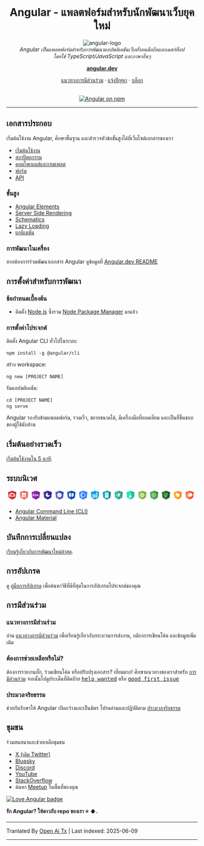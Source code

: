 <h1 align="center">Angular - แพลตฟอร์มสำหรับนักพัฒนาเว็บยุคใหม่</h1>

<p align="center">
  <img src="https://raw.githubusercontent.com/angular/angular/main/adev/src/assets/images/press-kit/angular_icon_gradient.gif" alt="angular-logo" width="120px" height="120px"/>
  <br>
  <em>Angular เป็นแพลตฟอร์มสำหรับการพัฒนาแอปพลิเคชันเว็บทั้งบนมือถือและเดสก์ท็อป
    <br> โดยใช้ TypeScript/JavaScript และภาษาอื่นๆ</em>
  <br>
</p>

<p align="center">
  <a href="https://angular.dev/"><strong>angular.dev</strong></a>
  <br>
</p>

<p align="center">
  <a href="CONTRIBUTING.md">แนวทางการมีส่วนร่วม</a>
  ·
  <a href="https://github.com/angular/angular/issues">แจ้งปัญหา</a>
  ·
  <a href="https://blog.angular.dev/">บล็อก</a>
  <br>
  <br>
</p>

<p align="center">
  <a href="https://www.npmjs.com/@angular/core">
    <img src="https://img.shields.io/npm/v/@angular/core.svg?logo=npm&logoColor=fff&label=NPM+package&color=limegreen" alt="Angular on npm" />
  </a>
</p>

<hr>

## เอกสารประกอบ

เริ่มต้นใช้งาน Angular, ศึกษาพื้นฐาน และสำรวจหัวข้อขั้นสูงได้ที่เว็บไซต์เอกสารของเรา

- [เริ่มต้นใช้งาน][quickstart]
- [สถาปัตยกรรม][architecture]
- [คอมโพเนนต์และเทมเพลต][componentstemplates]
- [ฟอร์ม][forms]
- [API][api]

### ขั้นสูง

- [Angular Elements][angularelements]
- [Server Side Rendering][ssr]
- [Schematics][schematics]
- [Lazy Loading][lazyloading]
- [แอนิเมชัน][animations]

### การพัฒนาในเครื่อง

หากต้องการร่วมพัฒนาเอกสาร Angular ดูข้อมูลที่ [Angular.dev README](https://raw.githubusercontent.com/angular/angular/main/adev/README.md)

## การตั้งค่าสำหรับการพัฒนา

### ข้อกำหนดเบื้องต้น

- ติดตั้ง [Node.js] ซึ่งรวม [Node Package Manager][npm] มาแล้ว

### การตั้งค่าโปรเจกต์

ติดตั้ง Angular CLI ทั่วไปในระบบ:

```
npm install -g @angular/cli
```

สร้าง workspace:

```
ng new [PROJECT NAME]
```

รันแอปพลิเคชัน:

```
cd [PROJECT NAME]
ng serve
```

Angular รองรับข้ามแพลตฟอร์ม, รวดเร็ว, ขยายขนาดได้, มีเครื่องมือที่ยอดเยี่ยม และเป็นที่ชื่นชอบของผู้ใช้นับล้าน

## เริ่มต้นอย่างรวดเร็ว

[เริ่มต้นใช้งานใน 5 นาที][quickstart].

## ระบบนิเวศ

<p>
  <img src="https://raw.githubusercontent.com/angular/angular/main/contributing-docs/images/angular-ecosystem-logos.png" alt="angular ecosystem logos" width="500px" height="auto">
</p>

- [Angular Command Line (CLI)][cli]
- [Angular Material][angularmaterial]

## บันทึกการเปลี่ยนแปลง

[เรียนรู้เกี่ยวกับการพัฒนาใหม่ล่าสุด][changelog].

## การอัปเกรด

ดู [คู่มือการอัปเกรด](https://angular.dev/update-guide/) เพื่อค้นหาวิธีที่ดีที่สุดในการอัปเกรดโปรเจกต์ของคุณ

## การมีส่วนร่วม

### แนวทางการมีส่วนร่วม

อ่าน [แนวทางการมีส่วนร่วม][contributing] เพื่อเรียนรู้เกี่ยวกับกระบวนการส่งงาน, กติกาการเขียนโค้ด และข้อมูลเพิ่มเติม

### ต้องการช่วยเหลือหรือไม่?

ต้องการรายงานบั๊ก, ร่วมเขียนโค้ด หรือปรับปรุงเอกสาร? เยี่ยมมาก! ศึกษาแนวทางของเราสำหรับ [การมีส่วนร่วม][contributing] จากนั้นไปดูประเด็นที่ติดป้าย <kbd>[help wanted](https://github.com/angular/angular/labels/help%20wanted)</kbd> หรือ <kbd>[good first issue](https://github.com/angular/angular/labels/good%20first%20issue)</kbd>

### ประมวลจริยธรรม

ช่วยกันรักษาให้ Angular เปิดกว้างและเป็นมิตร โปรดอ่านและปฏิบัติตาม [ประมวลจริยธรรม][codeofconduct]

## ชุมชน

ร่วมสนทนาและช่วยเหลือชุมชน

- [X (เดิม Twitter)][X (formerly Twitter)]
- [Bluesky][bluesky]
- [Discord][discord]
- [YouTube][youtube]
- [StackOverflow][stackoverflow]
- ค้นหา [Meetup][meetup] ในพื้นที่ของคุณ

[![Love Angular badge](https://img.shields.io/badge/angular-love-blue?logo=angular&angular=love)](https://www.github.com/angular/angular)

**รัก Angular? ให้ดาวกับ repo ของเรา :star: :arrow_up:.**

[contributing]: CONTRIBUTING.md
[quickstart]: https://angular.dev/tutorials/learn-angular
[changelog]: CHANGELOG.md
[ng]: https://angular.dev
[documentation]: https://angular.dev/overview
[angularmaterial]: https://material.angular.dev/
[cli]: https://angular.dev/tools/cli
[architecture]: https://angular.dev/essentials
[componentstemplates]: https://angular.dev/tutorials/learn-angular/1-components-in-angular
[forms]: https://angular.dev/tutorials/learn-angular/15-forms
[api]: https://angular.dev/api
[angularelements]: https://angular.dev/guide/elements
[ssr]: https://angular.dev/guide/ssr
[schematics]: https://angular.dev/tools/cli/schematics
[lazyloading]: https://angular.dev/guide/ngmodules/lazy-loading
[node.js]: https://nodejs.org/
[npm]: https://www.npmjs.com/get-npm
[codeofconduct]: CODE_OF_CONDUCT.md
[X (formerly Twitter)]: https://www.twitter.com/angular
[bluesky]: https://bsky.app/profile/angular.dev
[discord]: https://discord.gg/angular
[stackoverflow]: https://stackoverflow.com/questions/tagged/angular
[youtube]: https://youtube.com/angular
[meetup]: https://www.meetup.com/find/?keywords=angular
[animations]: https://angular.dev/guide/animations


---


Tranlated By [Open Ai Tx](https://github.com/OpenAiTx/OpenAiTx) | Last indexed: 2025-06-09


---